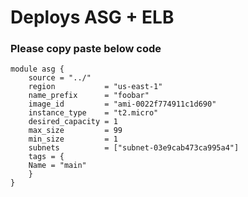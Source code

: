 # Deploys ASG + ELB 
### Please copy paste below code 
```
module asg {
    source = "../"
    region           = "us-east-1"
    name_prefix      = "foobar"
    image_id         = "ami-0022f774911c1d690"
    instance_type    = "t2.micro"
    desired_capacity = 1
    max_size         = 99
    min_size         = 1
    subnets          = ["subnet-03e9cab473ca995a4"]
    tags = {
    Name = "main"
    }
}
```